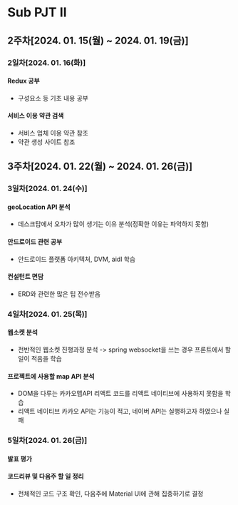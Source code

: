 # Sub PJT II

## 2주차[2024. 01. 15(월) ~ 2024. 01. 19(금)]

### 2일차[2024. 01. 16(화)]

#### Redux 공부
- 구성요소 등 기초 내용 공부

#### 서비스 이용 약관 검색
- 서비스 업체 이용 약관 참조
- 약관 생성 사이트 참조

## 3주차[2024. 01. 22(월) ~ 2024. 01. 26(금)]

### 3일차[2024. 01. 24(수)]

#### geoLocation API 분석
- 데스크탑에서 오차가 많이 생기는 이유 분석(정확한 이유는 파악하지 못함)

#### 안드로이드 관련 공부
- 안드로이드 플랫폼 아키텍처, DVM, aidl 학습

#### 컨설턴트 면담
- ERD와 관련한 많은 팁 전수받음

### 4일차[2024. 01. 25(목)]

#### 웹소켓 분석
- 전반적인 웹소켓 진행과정 분석 -> spring websocket을 쓰는 경우 프론트에서 할 일이 적음을 학습

#### 프로젝트에 사용할 map API 분석
- DOM을 다루는 카카오맵API 리액트 코드를 리액트 네이티브에 사용하지 못함을 학습
- 리액트 네이티브 카카오 API는 기능이 적고, 네이버 API는 실행하고자 하였으나 실패 

### 5일차[2024. 01. 26(금)]

#### 발표 평가

#### 코드리뷰 및 다음주 할 일 정리
- 전체적인 코드 구조 확인, 다음주에 Material UI에 관해 집중하기로 결정 